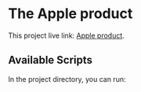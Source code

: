 # The Apple product

This project live link: [Apple product](https://apple-product0.netlify.app/).

## Available Scripts

In the project directory, you can run:

